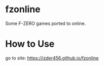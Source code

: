 # fzonline
Some F-ZERO games ported to online.

# How to Use
go to site:
https://izder456.github.io/fzonline
